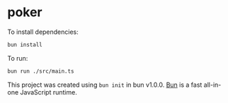 # poker

To install dependencies:

```bash
bun install
```

To run:

```bash
bun run ./src/main.ts
```

This project was created using `bun init` in bun v1.0.0. [Bun](https://bun.sh) is a fast all-in-one JavaScript runtime.
